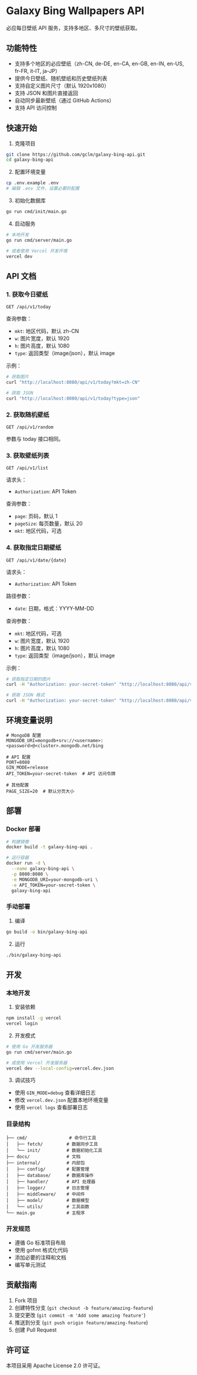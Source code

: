 # Galaxy Bing Wallpapers API

必应每日壁纸 API 服务，支持多地区、多尺寸的壁纸获取。

## 功能特性

- 支持多个地区的必应壁纸（zh-CN, de-DE, en-CA, en-GB, en-IN, en-US, fr-FR, it-IT, ja-JP）
- 提供今日壁纸、随机壁纸和历史壁纸列表
- 支持自定义图片尺寸（默认 1920x1080）
- 支持 JSON 和图片直接返回
- 自动同步最新壁纸（通过 GitHub Actions）
- 支持 API 访问控制

## 快速开始

1. 克隆项目

```bash
git clone https://github.com/gclm/galaxy-bing-api.git
cd galaxy-bing-api
```

2. 配置环境变量

```bash
cp .env.example .env
# 编辑 .env 文件，设置必要的配置
```

3. 初始化数据库

```bash
go run cmd/init/main.go
```

4. 启动服务

```bash
# 本地开发
go run cmd/server/main.go

# 或者使用 Vercel 开发环境
vercel dev
```

## API 文档

### 1. 获取今日壁纸

```http
GET /api/v1/today
```

查询参数：
- `mkt`: 地区代码，默认 zh-CN
- `w`: 图片宽度，默认 1920
- `h`: 图片高度，默认 1080
- `type`: 返回类型（image/json），默认 image

示例：
```bash
# 获取图片
curl "http://localhost:8080/api/v1/today?mkt=zh-CN"

# 获取 JSON
curl "http://localhost:8080/api/v1/today?type=json"
```

### 2. 获取随机壁纸

```http
GET /api/v1/random
```

参数与 today 接口相同。

### 3. 获取壁纸列表

```http
GET /api/v1/list
```

请求头：
- `Authorization`: API Token

查询参数：
- `page`: 页码，默认 1
- `pageSize`: 每页数量，默认 20
- `mkt`: 地区代码，可选

### 4. 获取指定日期壁纸

```http
GET /api/v1/date/{date}
```

请求头：
- `Authorization`: API Token

路径参数：
- `date`: 日期，格式：YYYY-MM-DD

查询参数：
- `mkt`: 地区代码，可选
- `w`: 图片宽度，默认 1920
- `h`: 图片高度，默认 1080
- `type`: 返回类型（image/json），默认 image

示例：
```bash
# 获取指定日期的图片
curl -H "Authorization: your-secret-token" "http://localhost:8080/api/v1/date/2024-02-19?mkt=zh-CN"

# 获取 JSON 格式
curl -H "Authorization: your-secret-token" "http://localhost:8080/api/v1/date/2024-02-19?type=json"
```

## 环境变量说明

```env
# MongoDB 配置
MONGODB_URI=mongodb+srv://<username>:<password>@<cluster>.mongodb.net/bing

# API 配置
PORT=8080
GIN_MODE=release
API_TOKEN=your-secret-token  # API 访问令牌

# 其他配置
PAGE_SIZE=20  # 默认分页大小
```

## 部署

### Docker 部署

```bash
# 构建镜像
docker build -t galaxy-bing-api .

# 运行容器
docker run -d \
  --name galaxy-bing-api \
  -p 8080:8080 \
  -e MONGODB_URI=your-mongodb-uri \
  -e API_TOKEN=your-secret-token \
  galaxy-bing-api
```

### 手动部署

1. 编译
```bash
go build -o bin/galaxy-bing-api
```

2. 运行
```bash
./bin/galaxy-bing-api
```

## 开发

### 本地开发

1. 安装依赖
```bash
npm install -g vercel
vercel login
```

2. 开发模式
```bash
# 使用 Go 开发服务器
go run cmd/server/main.go

# 或使用 Vercel 开发服务器
vercel dev --local-config=vercel.dev.json
```

3. 调试技巧
- 使用 `GIN_MODE=debug` 查看详细日志
- 修改 `vercel.dev.json` 配置本地环境变量
- 使用 `vercel logs` 查看部署日志

### 目录结构

```
├── cmd/                # 命令行工具
│   ├── fetch/         # 数据同步工具
│   └── init/          # 数据初始化工具
├── docs/              # 文档
├── internal/          # 内部包
│   ├── config/        # 配置管理
│   ├── database/      # 数据库操作
│   ├── handler/       # API 处理器
│   ├── logger/        # 日志管理
│   ├── middleware/    # 中间件
│   ├── model/         # 数据模型
│   └── utils/         # 工具函数
└── main.go            # 主程序
```

### 开发规范

- 遵循 Go 标准项目布局
- 使用 gofmt 格式化代码
- 添加必要的注释和文档
- 编写单元测试

## 贡献指南

1. Fork 项目
2. 创建特性分支 (`git checkout -b feature/amazing-feature`)
3. 提交更改 (`git commit -m 'Add some amazing feature'`)
4. 推送到分支 (`git push origin feature/amazing-feature`)
5. 创建 Pull Request

## 许可证

本项目采用 Apache License 2.0 许可证。
